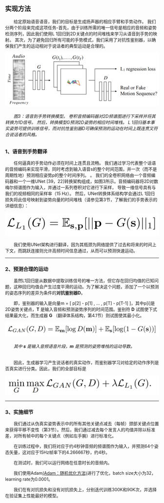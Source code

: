 ## 实现方法

　　给定原始语音语音，我们的目标是生成扬声器的相应手臂和手势动作。 我们分两个阶段来完成这项任务-首先，由于训练所需的唯一信号是相应的音频和姿势检测序列，因此我们使用L 1回归到2D关键点的时间堆栈来学习从语音到手势的映射。 其次，为了避免回归所有可能的手势模式，我们采用了对抗性鉴别器，以确保我们产生的运动相对于说话者的典型运动是合理的。

![img](语音到手势转换模型.png)

###### 　　图3：语音到手势转换模型。 卷积音频编码器对2D频谱图进行下采样并将其转换为1D信号。 然后，转换模型G预测2D姿势的相应时间堆栈。 L 1回归基本事实姿势可提供训练信号，而对抗性鉴别器D可确保预测的运动在时间上既连贯又符合说话者的风格。

### 1、语音到手势翻译

　　任何逼真的手势动作必须在时间上连贯且流畅。 我们通过学习代表整个话语的音频编码来实现平滑，同时考虑到输入语音s的整个时间范围，并一次（而不是周期性地）预测相应姿势p的整个时间序列。 。
我们的全卷积网络由一个音频编码器和一个一维UNet [39，22]转换架构组成，如图3所示。音频编码器将2D对数梅尔频谱图作为输入，并通过一系列卷积对它进行下采样， 导致一维信号具有与我们的视频相同的采样率（15 Hz）。 然后，UNet转换体系结构学会通过L 1回归损失将此信号映射到姿势向量的时间堆栈（请参见第3节，了解我们的手势表示的详细信息）：

![img](5365f664-45dd-4e0a-b470-d0898087bb9d.png)

　　我们使用UNet架构进行翻译，因为其瓶颈为网络提供了过去和将来的时间上下文，而跳跃连接则允许高频时间信息通过，从而可以预测快速运动。

---

### 2、预测合理的运动

　　虽然L1回归是从数据中提取训练信号的唯一方法，但它存在回归均值的已知问题，这种回归均值会产生过度平滑的运动。为了解决这个问题，添加了一个以预测的姿态序列的差异为条件的**对抗鉴别器D**。

　　即，鉴别器的输入是向量m = [ p[2] - p[1] , ... , p[T] - p[T-1] ]，其中p[i]是2D姿势关键点，**T** 是输入音频和预测姿势序列的时间范围。鉴别符 **D** 试图使下式结果最大化，而生成器 **G** （翻译体系结构，第4.1节）则试图使其最小化。

![img](a305a88b-c1e6-437f-b107-133d2bd092fc.png)

###### 　　其中 **s** 是输入音频语音片段，**m** 是预测的姿势堆栈的运动导数。

　　因此，生成器学习产生说话者的真实动作，而鉴别器学习对给定的动作序列是否真实进行分类。因此，我们的全部目标是

![img](e3006a03-a293-4eee-a47a-3eb5b098c5d0.png)

---

### 3、实施细节
　　我们通过从伪真实姿势表示中的所有其他关键点减去（每帧）颈部关键点位置来获得平移不变性（第3节）。然后，我们通过减去每个发言人的均值并除以标准差，对所有帧中的每个关键点（例如左手腕）进行标准化。

　　在训练过程中，我们将对应于约4秒钟音频的频谱图作为输入，并预测64个姿态矢量，这对应于15Hz帧率下的4.266667秒，约4秒。

　　在测试时，我们可以运行网络在任意时长的音频内。

　　我们使用Adam[(Adam：随机优化方法)](https://arxiv.org/pdf/1412.6980.pdf)进行了优化，batch size大小为32，learning rate为0.0001。

　　我们在有对抗损失和没有对抗损失上，分别迭代训练300K和90K次，并选择在验证集上性能最好的模型。
